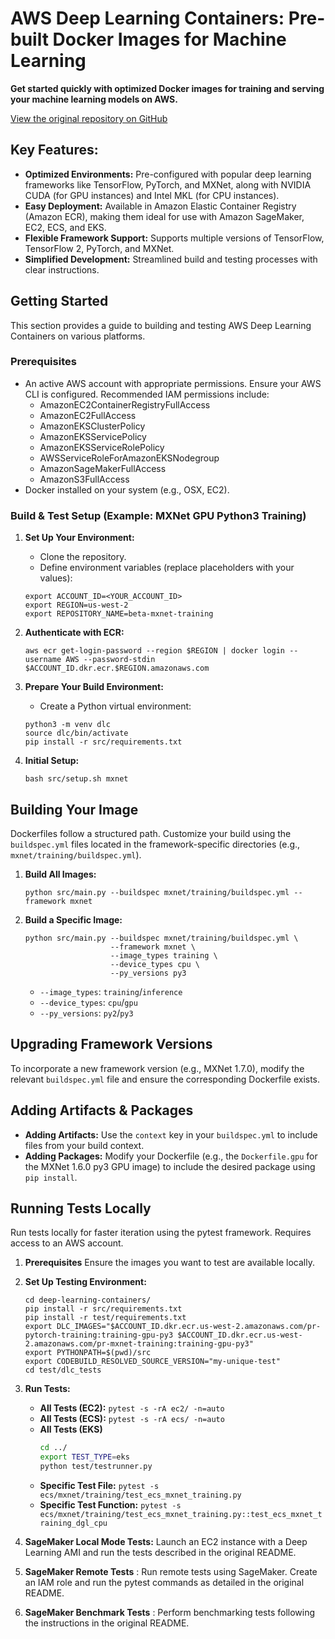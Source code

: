 # AWS Deep Learning Containers: Pre-built Docker Images for Machine Learning

**Get started quickly with optimized Docker images for training and serving your machine learning models on AWS.**

[View the original repository on GitHub](https://github.com/aws/deep-learning-containers)

## Key Features:

*   **Optimized Environments:** Pre-configured with popular deep learning frameworks like TensorFlow, PyTorch, and MXNet, along with NVIDIA CUDA (for GPU instances) and Intel MKL (for CPU instances).
*   **Easy Deployment:** Available in Amazon Elastic Container Registry (Amazon ECR), making them ideal for use with Amazon SageMaker, EC2, ECS, and EKS.
*   **Flexible Framework Support:** Supports multiple versions of TensorFlow, TensorFlow 2, PyTorch, and MXNet.
*   **Simplified Development:** Streamlined build and testing processes with clear instructions.

## Getting Started

This section provides a guide to building and testing AWS Deep Learning Containers on various platforms.

### Prerequisites

*   An active AWS account with appropriate permissions.  Ensure your AWS CLI is configured. Recommended IAM permissions include:
    *   AmazonEC2ContainerRegistryFullAccess
    *   AmazonEC2FullAccess
    *   AmazonEKSClusterPolicy
    *   AmazonEKSServicePolicy
    *   AmazonEKSServiceRolePolicy
    *   AWSServiceRoleForAmazonEKSNodegroup
    *   AmazonSageMakerFullAccess
    *   AmazonS3FullAccess
*   Docker installed on your system (e.g., OSX, EC2).

### Build & Test Setup (Example: MXNet GPU Python3 Training)

1.  **Set Up Your Environment:**
    *   Clone the repository.
    *   Define environment variables (replace placeholders with your values):

    ```shell
    export ACCOUNT_ID=<YOUR_ACCOUNT_ID>
    export REGION=us-west-2
    export REPOSITORY_NAME=beta-mxnet-training
    ```

2.  **Authenticate with ECR:**

    ```shell
    aws ecr get-login-password --region $REGION | docker login --username AWS --password-stdin $ACCOUNT_ID.dkr.ecr.$REGION.amazonaws.com
    ```

3.  **Prepare Your Build Environment:**
    *   Create a Python virtual environment:

    ```shell
    python3 -m venv dlc
    source dlc/bin/activate
    pip install -r src/requirements.txt
    ```

4.  **Initial Setup:**

    ```shell
    bash src/setup.sh mxnet
    ```

## Building Your Image

Dockerfiles follow a structured path.  Customize your build using the `buildspec.yml` files located in the framework-specific directories (e.g., `mxnet/training/buildspec.yml`).

1.  **Build All Images:**

    ```shell
    python src/main.py --buildspec mxnet/training/buildspec.yml --framework mxnet
    ```
2.  **Build a Specific Image:**

    ```shell
    python src/main.py --buildspec mxnet/training/buildspec.yml \
                       --framework mxnet \
                       --image_types training \
                       --device_types cpu \
                       --py_versions py3
    ```

    *   `--image_types`: `training`/`inference`
    *   `--device_types`: `cpu`/`gpu`
    *   `--py_versions`: `py2`/`py3`

## Upgrading Framework Versions

To incorporate a new framework version (e.g., MXNet 1.7.0), modify the relevant `buildspec.yml` file and ensure the corresponding Dockerfile exists.

## Adding Artifacts & Packages

*   **Adding Artifacts:**  Use the `context` key in your `buildspec.yml` to include files from your build context.
*   **Adding Packages:** Modify your Dockerfile (e.g., the `Dockerfile.gpu` for the MXNet 1.6.0 py3 GPU image) to include the desired package using `pip install`.

## Running Tests Locally

Run tests locally for faster iteration using the pytest framework. Requires access to an AWS account.

1.  **Prerequisites**  Ensure the images you want to test are available locally.
2.  **Set Up Testing Environment:**
    ```shell
    cd deep-learning-containers/
    pip install -r src/requirements.txt
    pip install -r test/requirements.txt
    export DLC_IMAGES="$ACCOUNT_ID.dkr.ecr.us-west-2.amazonaws.com/pr-pytorch-training:training-gpu-py3 $ACCOUNT_ID.dkr.ecr.us-west-2.amazonaws.com/pr-mxnet-training:training-gpu-py3"
    export PYTHONPATH=$(pwd)/src
    export CODEBUILD_RESOLVED_SOURCE_VERSION="my-unique-test"
    cd test/dlc_tests
    ```
3.  **Run Tests:**

    *   **All Tests (EC2):** `pytest -s -rA ec2/ -n=auto`
    *   **All Tests (ECS):** `pytest -s -rA ecs/ -n=auto`
    *   **All Tests (EKS)**
        ```bash
        cd ../
        export TEST_TYPE=eks
        python test/testrunner.py
        ```
    *   **Specific Test File:**  `pytest -s ecs/mxnet/training/test_ecs_mxnet_training.py`
    *   **Specific Test Function:** `pytest -s ecs/mxnet/training/test_ecs_mxnet_training.py::test_ecs_mxnet_training_dgl_cpu`

4.  **SageMaker Local Mode Tests:** Launch an EC2 instance with a Deep Learning AMI and run the tests described in the original README.
5.  **SageMaker Remote Tests** : Run remote tests using SageMaker. Create an IAM role and run the pytest commands as detailed in the original README.
6.  **SageMaker Benchmark Tests** :  Perform benchmarking tests following the instructions in the original README.